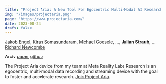 ```yaml
---
title: "Project Aria: A New Tool For Egocentric Multi-Modal AI Research"
img: "/images/projectaria.png"
page: "https://www.projectaria.com/"
date: 2023-08-24
draft: false
---
```

[Jakob Engel](https://jakobengel.github.io), 
[Kiran Somasundaram](https://scholar.google.com/citations?user=gf0uK4AAAAAJ), 
[Michael Goesele](https://scholar.google.com/citations?user=56UhAooAAAAJ), 
...,
**Julian Straub**, ...
[Richard Newcombe](https://rapiderobot.bitbucket.io)


Arxiv
[paper](https://arxiv.org/pdf/2308.13561)
[github](https://github.com/facebookresearch/projectaria_tools)

The Project Aria device from my team at Meta Reality Labs Research is an egocentric, multi-modal data recording and streaming device with the goal to foster and accelerate research. [Join Project Aria](https://www.projectaria.com/research-kit/).

